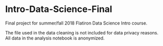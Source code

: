 # Intro-Data-Science-Final
Final project for summer/fall 2018 Flatiron Data Science Intro course.

The file used in the data cleaning is not included for data privacy reasons. All data in the analysis notebook is anonymized.
